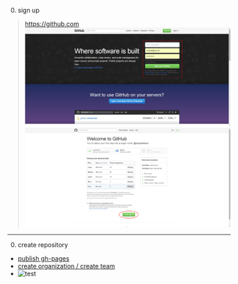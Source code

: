 0. sign up
><https://github.com>
![set_account](img/set_account.png "set_account")
![choose_plan](img/choose_plan.png "choose_plan")
***
0. create repository
* [publish gh-pages](http://blog.csdn.net/renfufei/article/details/37725057/)
* [create organization / create team](http://joshuasabrina.iteye.com/blog/1816597)
* ![test](file:///D:/map.bmp)
